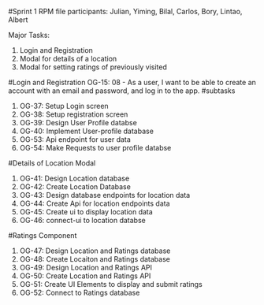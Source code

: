 #Sprint 1  RPM file
participants: Julian, Yiming, Bilal, Carlos, Bory, Lintao, Albert

Major Tasks:

1. Login and Registration
2. Modal for details of a location
3. Modal for setting ratings of previously visited

#Login and Registration
OG-15: 08 - As a user, I want to be able to create an account with an email and password, and log in to the app.
#subtasks
1. OG-37: Setup Login screen 
2. OG-38: Setup registration screen
3. OG-39: Design User Profile databse
4. OG-40: Implement User-profile database
5. OG-53: Api endpoint for user data
6. OG-54: Make Requests to user profile databse

#Details of Location Modal
1. OG-41: Design Location database
2. OG-42: Create Location Database
3. OG-43: Design database endpoints for location data
4. OG-44: Create Api for location endpoints data
5. OG-45: Create ui to display location data
6. OG-46: connect-ui to location databse

#Ratings Component
1. OG-47: Design Location and Ratings database
2. OG-48: Create Locaiton and Ratings database
3. OG-49: Design Location and Ratings API
4. OG-50: Create Location and Ratings API
5. OG-51: Create UI Elements to display and submit ratings
6. OG-52: Connect to Ratings database
